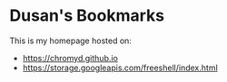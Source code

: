# Dusan's Bookmarks

This is my homepage hosted on:
- https://chromyd.github.io
- https://storage.googleapis.com/freeshell/index.html
